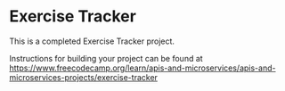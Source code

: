 # Exercise Tracker

This is a completed Exercise Tracker project. 

Instructions for building your project can be found at https://www.freecodecamp.org/learn/apis-and-microservices/apis-and-microservices-projects/exercise-tracker
